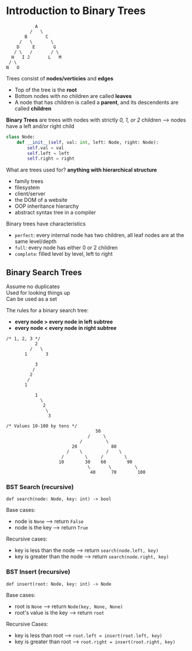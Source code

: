 # Introduction to Binary Trees

```
           A
         /   \
       B       C
     /   \       \
    D     E       G
   / \   /       / \
  H   I J       L   M
 / \
N   O
```

Trees consist of __nodes/verticies__ and __edges__
- Top of the tree is the __root__
- Bottom nodes with no children are called __leaves__
- A node that has children is called a __parent__, and its descendents are called __children__

__Binary Trees__ are trees with nodes with strictly _0, 1, or 2_ children --> nodes have a left and/or right child

```py
class Node:
    def __init__(self, val: int, left: Node, right: Node):
        self.val = val
        self.left = left
        self.right = right
```

What are trees used for? __anything with hierarchical structure__
- family trees
- filesystem
- client/server
- the DOM of a website
- OOP inheritance hierarchy
- abstract syntax tree in a compiler

Binary trees have characteristics
- `perfect`: every internal node has two children, all leaf nodes are at the same level/depth
- `full`: every node has either 0 or 2 children
- `complete`: filled level by level, left to right

## Binary Search Trees
Assume no duplicates\
Used for looking things up\
Can be used as a set

The rules for a binary search tree:
- __every node > every node in left subtree__
- __every node < every node in right subtree__

```
/* 1, 2, 3 */
           2
         /   \
       1       3

           3
          /   
         2
        /
       1      

           1
             \
              2
               \
                3   
```

```
/* Values 10-100 by tens */
                                  50
                               /     \
                            /         \
                         20             80
                       /    \         /    \
                     /        \     /        \
                    10        30    60        90
                               \       \         \
                                40      70        100
```

### BST Search (recursive)
`def search(node: Node, key: int) -> bool`

Base cases:
- node is `None` --> return `False`
- node is the key --> return `True`

Recursive cases:
- key is less than the node --> return `search(node.left, key)`
- key is greater than the node --> return `search(node.right, key)`

### BST Insert (recursive)
`def insert(root: Node, key: int) -> Node`

Base cases:
- root is `None` --> return `Node(key, None, None)`
- root's value is the key --> return `root`

Recursive Cases:
- key is less than root --> `root.left = insert(root.left, key)`
- key is greater than root --> `root.right = insert(root.right, key)`